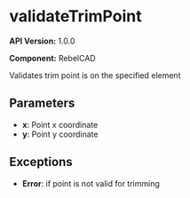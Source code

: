 # validateTrimPoint

**API Version:** 1.0.0

**Component:** RebelCAD

Validates trim point is on the specified element

## Parameters

- **x**: Point x coordinate
- **y**: Point y coordinate

## Exceptions

- **Error**: if point is not valid for trimming

